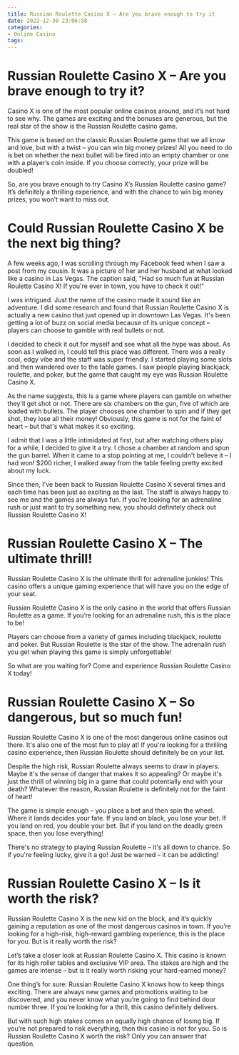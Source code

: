 ```yaml
---
title: Russian Roulette Casino X – Are you brave enough to try it
date: 2022-12-30 23:06:58
categories:
- Online Casino
tags:
---
```



#  Russian Roulette Casino X – Are you brave enough to try it?

Casino X is one of the most popular online casinos around, and it’s not hard to see why. The games are exciting and the bonuses are generous, but the real star of the show is the Russian Roulette casino game.

This game is based on the classic Russian Roulette game that we all know and love, but with a twist – you can win big money prizes! All you need to do is bet on whether the next bullet will be fired into an empty chamber or one with a player’s coin inside. If you choose correctly, your prize will be doubled!

So, are you brave enough to try Casino X’s Russian Roulette casino game? It’s definitely a thrilling experience, and with the chance to win big money prizes, you won’t want to miss out.

#  Could Russian Roulette Casino X be the next big thing?

A few weeks ago, I was scrolling through my Facebook feed when I saw a post from my cousin. It was a picture of her and her husband at what looked like a casino in Las Vegas. The caption said, "Had so much fun at Russian Roulette Casino X! If you're ever in town, you have to check it out!"

I was intrigued. Just the name of the casino made it sound like an adventure. I did some research and found that Russian Roulette Casino X is actually a new casino that just opened up in downtown Las Vegas. It's been getting a lot of buzz on social media because of its unique concept – players can choose to gamble with real bullets or not.

I decided to check it out for myself and see what all the hype was about. As soon as I walked in, I could tell this place was different. There was a really cool, edgy vibe and the staff was super friendly. I started playing some slots and then wandered over to the table games. I saw people playing blackjack, roulette, and poker, but the game that caught my eye was Russian Roulette Casino X.

As the name suggests, this is a game where players can gamble on whether they'll get shot or not. There are six chambers on the gun, five of which are loaded with bullets. The player chooses one chamber to spin and if they get shot, they lose all their money! Obviously, this game is not for the faint of heart – but that's what makes it so exciting.

I admit that I was a little intimidated at first, but after watching others play for a while, I decided to give it a try. I chose a chamber at random and spun the gun barrel. When it came to a stop pointing at me, I couldn't believe it – I had won! $200 richer, I walked away from the table feeling pretty excited about my luck.

Since then, I've been back to Russian Roulette Casino X several times and each time has been just as exciting as the last. The staff is always happy to see me and the games are always fun. If you're looking for an adrenaline rush or just want to try something new, you should definitely check out Russian Roulette Casino X!

#  Russian Roulette Casino X – The ultimate thrill!

Russian Roulette Casino X is the ultimate thrill for adrenaline junkies! This casino offers a unique gaming experience that will have you on the edge of your seat.

Russian Roulette Casino X is the only casino in the world that offers Russian Roulette as a game. If you’re looking for an adrenaline rush, this is the place to be!

Players can choose from a variety of games including blackjack, roulette and poker. But Russian Roulette is the star of the show. The adrenalin rush you get when playing this game is simply unforgettable!

So what are you waiting for? Come and experience Russian Roulette Casino X today!

#  Russian Roulette Casino X – So dangerous, but so much fun!

Russian Roulette Casino X is one of the most dangerous online casinos out there. It's also one of the most fun to play at! If you're looking for a thrilling casino experience, then Russian Roulette should definitely be on your list.

Despite the high risk, Russian Roulette always seems to draw in players. Maybe it's the sense of danger that makes it so appealing? Or maybe it's just the thrill of winning big in a game that could potentially end with your death? Whatever the reason, Russian Roulette is definitely not for the faint of heart!

The game is simple enough – you place a bet and then spin the wheel. Where it lands decides your fate. If you land on black, you lose your bet. If you land on red, you double your bet. But if you land on the deadly green space, then you lose everything!

There's no strategy to playing Russian Roulette – it's all down to chance. So if you're feeling lucky, give it a go! Just be warned – it can be addicting!

#  Russian Roulette Casino X – Is it worth the risk?

Russian Roulette Casino X is the new kid on the block, and it’s quickly gaining a reputation as one of the most dangerous casinos in town. If you’re looking for a high-risk, high-reward gambling experience, this is the place for you. But is it really worth the risk?

Let’s take a closer look at Russian Roulette Casino X. This casino is known for its high roller tables and exclusive VIP area. The stakes are high and the games are intense – but is it really worth risking your hard-earned money?

One thing’s for sure: Russian Roulette Casino X knows how to keep things exciting. There are always new games and promotions waiting to be discovered, and you never know what you’re going to find behind door number three. If you’re looking for a thrill, this casino definitely delivers.

But with such high stakes comes an equally high chance of losing big. If you’re not prepared to risk everything, then this casino is not for you. So is Russian Roulette Casino X worth the risk? Only you can answer that question.